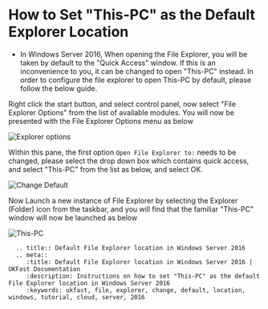 # How to Set "This-PC" as the Default Explorer Location

* In Windows Server 2016, When opening the File Explorer, you will be taken by default to the "Quick Access" window.
  If this is an inconvenience to you, it can be changed to open "This-PC" instead. In order to configure the file explorer to open This-PC by default, please follow the below guide.

Right click the start button, and select control panel, now select "File Explorer Options" from the list of available modules. You will now be presented with the File Explorer Options menu as below

![Explorer options](files/explorer/fileexploreroptions.PNG)

Within this pane, the first option `Open File Explorer to:` needs to be changed, please select the drop down box which contains quick access, and select "This-PC" from the list as below, and select OK.

![Change Default](files/explorer/selectdefaultpane.PNG)

Now Launch a new instance of File Explorer by selecting the Explorer (Folder) icon from the taskbar, and you will find that the familiar "This-PC" window will now be launched as below

![This-PC](files/explorer/thispcopen.PNG)

```eval_rst
  .. title:: Default File Explorer location in Windows Server 2016
  .. meta::
     :title: Default File Explorer location in Windows Server 2016 | UKFast Documentation
     :description: Instructions on how to set "This-PC" as the default File Explorer location in Windows Server 2016
     :keywords: ukfast, file, explorer, change, default, location, windows, tutorial, cloud, server, 2016
```
